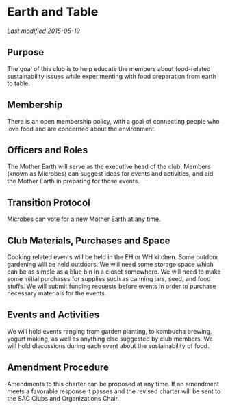 # Earth and Table
*Last modified 2015-05-19*

## Purpose
The goal of this club is to help educate the members about food-related sustainability issues while experimenting with food preparation from earth to table.

## Membership
There is an open membership policy, with a goal of connecting people who love food and are concerned about the environment. 

## Officers and Roles
The Mother Earth will serve as the executive head of the club. Members (known as Microbes) can suggest ideas for events and activities, and aid the Mother Earth in preparing for those events.
## Transition Protocol
Microbes can vote for a new Mother Earth at any time.

## Club Materials, Purchases and Space
Cooking related events will be held in the EH or WH kitchen. Some outdoor gardening will be held outdoors. We will need some storage space which can be as simple as a blue bin in a closet somewhere. We will need to make some initial purchases for supplies such as canning jars, seed, and food stuffs. We will submit funding requests before events in order to purchase necessary materials for the events.

## Events and Activities
We will hold events ranging from garden planting, to kombucha brewing, yogurt making, as well as anything else suggested by club members. We will hold discussions during each event about the sustainability of food. 

## Amendment Procedure
Amendments to this charter can be proposed at any time. If an amendment meets a favorable response it passes and the revised charter will be sent to the SAC Clubs and Organizations Chair.
